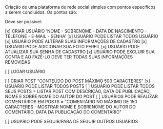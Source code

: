 Criação de uma plataforma de rede social simples com pontos específicos a serem 
concluídos. Os pontos são:

Deve ser possível:

[x] CRIAR USUÁRIO 'NOME - SOBRENOME - DATA DE NASCIMENTO  - TELEFONE  - E-MAIL  - SENHA'
[x] USUÁRIO PODE LISTAR TODOS USUÁRIO
[x] USUÁRIO PODE ALTERAR SUAS INFORMAÇÕES DE CADASTRO
[x] USUÁRIO PODE ADICIONAR SUA FOTO PERFIL
[x] USUÁRIO PODE ATUALIZAR SUA SENHA DE CADASTRO
[x] USUÁRIO PODE EXCLUIR SUA CONTA E AO FAZÊ-LO DEVE TER TODAS SUAS INFORMAÇÕES REMOVIDAS

[ ] LOGAR USUÁRIO

[ ] CRIAR POST "CONTEÚDO DO POST MÁXIMO 500 CARACTERES"
[x] USUÁRIO PODE LISTAR TODOS POSTS
[ ] USUÁRIO PODE LISTAR TODOS SEUS POSTS = LISTAR POST COM DESCRIÇÃO, DATA DE PUBLICAÇÃO, NOME E SOBRE NOME DO AUTOR DO POST
[ ] USUÁRIOS PODE REALIZAR COMENTÁRIOS EM POSTS = "COMENTÁRIO NO MÁXIMO DE 150 CARACTERES  - MOSTRAR NOME E SOBRENOME DO AUTOR DO COMENTÁRIO, DATA DA PUBLICAÇÃO DO COMENTÁRIO"

[ ] USUÁRIO PODE SEGUIR/PARA DE SEGUIR OUTROS USUÁRIOS
